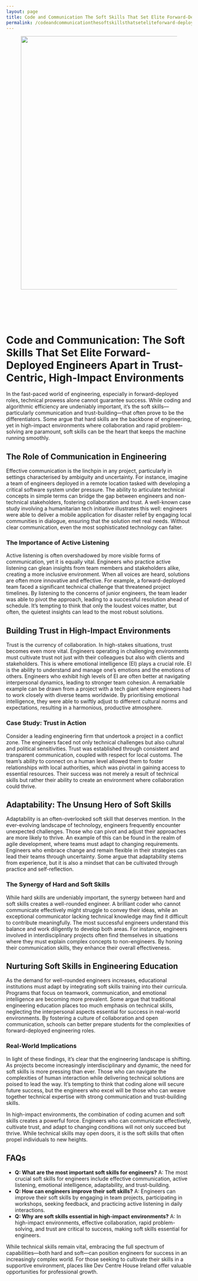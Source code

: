 ```yaml
---
layout: page
title: Code and Communication The Soft Skills That Set Elite Forward-Deployed Engineers Apart in Trust-Cent
permalink: /codeandcommunicationthesoftskillsthatseteliteforward-deployedengineersapartintrust-cent/
---
```



<div class="wp-block-columns alignwide is-layout-flex wp-container-core-columns-is-layout-8ba3830c wp-block-columns-is-layout-flex" style="margin-top:0;margin-bottom:0;padding-right:0;padding-left:0">
<div class="wp-block-column is-layout-flow wp-block-column-is-layout-flow" style="flex-basis:70%">
<div class="wp-block-group has-global-padding is-layout-constrained wp-block-group-is-layout-constrained"><figure class="alignwide wp-block-post-featured-image" style="padding-bottom:2vh;"><img alt="" class="attachment-post-thumbnail size-post-thumbnail wp-post-image" decoding="async" fetchpriority="high" height="686" sizes="(max-width: 1200px) 100vw, 1200px" src="https://www.devcentrehouse.eu/blogs/wp-content/uploads/2025/08/featured-1754396579225.jpg" srcset="https://www.devcentrehouse.eu/blogs/wp-content/uploads/2025/08/featured-1754396579225.jpg 1200w, https://www.devcentrehouse.eu/blogs/wp-content/uploads/2025/08/featured-1754396579225-300x172.jpg 300w, https://www.devcentrehouse.eu/blogs/wp-content/uploads/2025/08/featured-1754396579225-1024x585.jpg 1024w, https://www.devcentrehouse.eu/blogs/wp-content/uploads/2025/08/featured-1754396579225-768x439.jpg 768w" style="border-radius:0px;object-fit:cover;" width="1200"/></figure>
<h1 class="alignwide wp-block-post-title has-x-large-font-size">Code and Communication: The Soft Skills That Set Elite Forward-Deployed Engineers Apart in Trust-Centric, High-Impact Environments</h1>
<div aria-hidden="true" class="wp-block-spacer" style="height:var(--wp--preset--spacing--10)"></div>
</div>
<div class="wp-block-group has-global-padding is-layout-constrained wp-block-group-is-layout-constrained"><div class="entry-content alignwide wp-block-post-content has-global-padding is-layout-constrained wp-container-core-post-content-is-layout-a5dd074b wp-block-post-content-is-layout-constrained"><p>In the fast-paced world of engineering, especially in forward-deployed roles, technical prowess alone cannot guarantee success. While coding and algorithmic efficiency are undeniably important, it’s the soft skills—particularly communication and trust-building—that often prove to be the differentiators. Some argue that hard skills are the backbone of engineering, yet in high-impact environments where collaboration and rapid problem-solving are paramount, soft skills can be the heart that keeps the machine running smoothly.</p>
<h2>The Role of Communication in Engineering</h2>
<p>Effective communication is the linchpin in any project, particularly in settings characterised by ambiguity and uncertainty. For instance, imagine a team of engineers deployed in a remote location tasked with developing a critical software system under pressure. The ability to articulate technical concepts in simple terms can bridge the gap between engineers and non-technical stakeholders, fostering collaboration and trust. A well-known case study involving a humanitarian tech initiative illustrates this well: engineers were able to deliver a mobile application for disaster relief by engaging local communities in dialogue, ensuring that the solution met real needs. Without clear communication, even the most sophisticated technology can falter.</p>
<h3>The Importance of Active Listening</h3>
<p>Active listening is often overshadowed by more visible forms of communication, yet it is equally vital. Engineers who practice active listening can glean insights from team members and stakeholders alike, creating a more inclusive environment. When all voices are heard, solutions are often more innovative and effective. For example, a forward-deployed team faced a significant technical challenge that threatened project timelines. By listening to the concerns of junior engineers, the team leader was able to pivot the approach, leading to a successful resolution ahead of schedule. It’s tempting to think that only the loudest voices matter, but often, the quietest insights can lead to the most robust solutions.</p>
<h2>Building Trust in High-Impact Environments</h2>
<p>Trust is the currency of collaboration. In high-stakes situations, trust becomes even more vital. Engineers operating in challenging environments must cultivate trust not just with their colleagues but also with clients and stakeholders. This is where emotional intelligence (EI) plays a crucial role. EI is the ability to understand and manage one’s emotions and the emotions of others. Engineers who exhibit high levels of EI are often better at navigating interpersonal dynamics, leading to stronger team cohesion. A remarkable example can be drawn from a project with a tech giant where engineers had to work closely with diverse teams worldwide. By prioritising emotional intelligence, they were able to swiftly adjust to different cultural norms and expectations, resulting in a harmonious, productive atmosphere.</p>
<h3>Case Study: Trust in Action</h3>
<p>Consider a leading engineering firm that undertook a project in a conflict zone. The engineers faced not only technical challenges but also cultural and political sensitivities. Trust was established through consistent and transparent communication, coupled with respect for local customs. The team’s ability to connect on a human level allowed them to foster relationships with local authorities, which was pivotal in gaining access to essential resources. Their success was not merely a result of technical skills but rather their ability to create an environment where collaboration could thrive.</p>
<h2>Adaptability: The Unsung Hero of Soft Skills</h2>
<p>Adaptability is an often-overlooked soft skill that deserves mention. In the ever-evolving landscape of technology, engineers frequently encounter unexpected challenges. Those who can pivot and adjust their approaches are more likely to thrive. An example of this can be found in the realm of agile development, where teams must adapt to changing requirements. Engineers who embrace change and remain flexible in their strategies can lead their teams through uncertainty. Some argue that adaptability stems from experience, but it is also a mindset that can be cultivated through practice and self-reflection.</p>
<h3>The Synergy of Hard and Soft Skills</h3>
<p>While hard skills are undeniably important, the synergy between hard and soft skills creates a well-rounded engineer. A brilliant coder who cannot communicate effectively might struggle to convey their ideas, while an exceptional communicator lacking technical knowledge may find it difficult to contribute meaningfully. The most successful engineers understand this balance and work diligently to develop both areas. For instance, engineers involved in interdisciplinary projects often find themselves in situations where they must explain complex concepts to non-engineers. By honing their communication skills, they enhance their overall effectiveness.</p>
<h2>Nurturing Soft Skills in Engineering Education</h2>
<p>As the demand for well-rounded engineers increases, educational institutions must adapt by integrating soft skills training into their curricula. Programs that focus on teamwork, communication, and emotional intelligence are becoming more prevalent. Some argue that traditional engineering education places too much emphasis on technical skills, neglecting the interpersonal aspects essential for success in real-world environments. By fostering a culture of collaboration and open communication, schools can better prepare students for the complexities of forward-deployed engineering roles.</p>
<h3>Real-World Implications</h3>
<p>In light of these findings, it’s clear that the engineering landscape is shifting. As projects become increasingly interdisciplinary and dynamic, the need for soft skills is more pressing than ever. Those who can navigate the complexities of human interaction while delivering technical solutions are poised to lead the way. It’s tempting to think that coding alone will secure future success, but the engineers who excel will be those who can weave together technical expertise with strong communication and trust-building skills.</p>
<p>In high-impact environments, the combination of coding acumen and soft skills creates a powerful force. Engineers who can communicate effectively, cultivate trust, and adapt to changing conditions will not only succeed but thrive. While technical skills may open doors, it is the soft skills that often propel individuals to new heights.</p>
<h2>FAQs</h2>
<ul>
<li><strong>Q: What are the most important soft skills for engineers?</strong> A: The most crucial soft skills for engineers include effective communication, active listening, emotional intelligence, adaptability, and trust-building.</li>
<li><strong>Q: How can engineers improve their soft skills?</strong> A: Engineers can improve their soft skills by engaging in team projects, participating in workshops, seeking feedback, and practicing active listening in daily interactions.</li>
<li><strong>Q: Why are soft skills essential in high-impact environments?</strong> A: In high-impact environments, effective collaboration, rapid problem-solving, and trust are critical to success, making soft skills essential for engineers.</li>
</ul>
<p>While technical skills remain vital, embracing the full spectrum of capabilities—both hard and soft—can position engineers for success in an increasingly complex world. For those seeking to cultivate their skills in a supportive environment, places like Dev Centre House Ireland offer valuable opportunities for professional growth.</p>
</div></div>
</div>
<div class="wp-block-column is-layout-flow wp-block-column-is-layout-flow" style="flex-basis:30%"></div>
</div>
